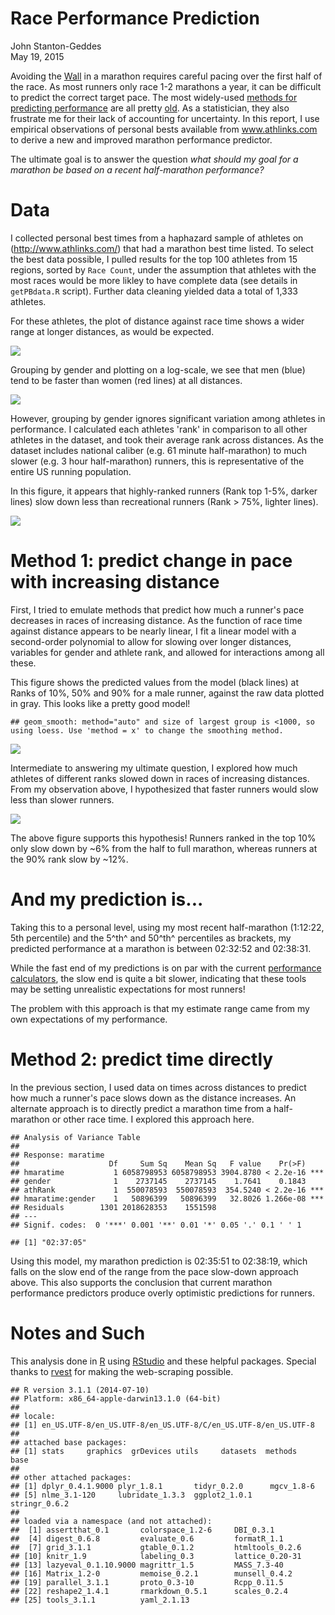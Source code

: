 # Race Performance Prediction
John Stanton-Geddes  
May 19, 2015  

Avoiding the [Wall](https://www.youtube.com/watch?v=6pttqFUviWs) in a marathon requires careful pacing over the first half of the race. As most runners only race 1-2 marathons a year, it can be difficult to predict the correct target pace. The most widely-used [methods for predicting performance](http://run-down.com/statistics/calcs_explained.php) are all pretty [old](http://www.cs.uml.edu/~phoffman/xcinfo3.html). As a statistician, they also frustrate me for their lack of accounting for uncertainty. In this report, I use empirical observations of personal bests available from www.athlinks.com to derive a new and improved marathon performance predictor.

The ultimate goal is to answer the question *what should my goal for a marathon be based on a recent half-marathon performance?*  






# Data

I collected personal best times from a haphazard sample of athletes on (http://www.athlinks.com/) that had a marathon best time listed. To select the best data possible, I pulled results for the top 100 athletes from 15 regions, sorted by  `Race Count`, under the assumption that athletes with the most races would be more likley to have complete data (see details in `getPBdata.R` script). Further data cleaning yielded data a total of 1,333 athletes.

For these athletes, the plot of distance against race time shows a wider range at longer distances, as would be expected.

![](RacePerformancePredictor_files/figure-html/eda-1.png) 

Grouping by gender and plotting on a log-scale, we see that men (blue) tend to be faster than women (red lines) at all distances.

![](RacePerformancePredictor_files/figure-html/eda2-1.png) 

However, grouping by gender ignores significant variation among athletes in performance. I calculated each athletes 'rank' in comparison to all other athletes in the dataset, and took their average rank across distances. As the dataset includes national caliber (e.g. 61 minute half-marathon) to much slower (e.g. 3 hour half-marathon) runners, this is representative of the entire US running population. 

In this figure, it appears that highly-ranked runners (Rank top 1-5%, darker lines) slow down less than recreational runners (Rank > 75%, lighter lines). 

![](RacePerformancePredictor_files/figure-html/rank-1.png) 

# Method 1: predict change in pace with increasing distance

First, I tried to emulate methods that predict how much a runner's pace decreases in races of increasing distance. As the function of race time against distance appears to be nearly linear, I fit a linear model with a second-order polynomial to allow for slowing over longer distances, variables for gender and athlete rank, and allowed for interactions among all these.  

This figure shows the predicted values from the model (black lines) at Ranks of 10%, 50% and 90% for a male runner, against the raw data plotted in gray. This looks like a pretty good model!


```
## geom_smooth: method="auto" and size of largest group is <1000, so using loess. Use 'method = x' to change the smoothing method.
```

![](RacePerformancePredictor_files/figure-html/prediction-1.png) 



Intermediate to answering my ultimate question, I explored how much athletes of different ranks slowed down in races of increasing distances. From my observation above, I hypothesized that faster runners would slow less than slower runners. 

![](RacePerformancePredictor_files/figure-html/slowdown-1.png) 

The above figure supports this hypothesis! Runners ranked in the top 10% only slow down by ~6% from the half to full marathon, whereas runners at the 90% rank slow by ~12%. 

# And my prediction is...



Taking this to a personal level, using my most recent half-marathon (1:12:22, 5th percentile) and the 5^th^ and 50^th^ percentiles as brackets, my predicted performance at a marathon is between 02:32:52 and 02:38:31.

While the fast end of my predictions is on par with the current [performance calculators](http://www.runningforfitness.org/calc/racepaces/rp/rpother?dist=13.1&units=miles&hr=1&min=12&sec=23&age=33&gender=M&Submit=Calculate), the slow end is quite a bit slower, indicating that these tools may be setting unrealistic expectations for most runners!

The problem with this approach is that my estimate range came from my own expectations of my performance. 

# Method 2: predict time directly

In the previous section, I used data on times across distances to predict how much a runner's pace slows down as the distance increases. An alternate approach is to directly predict a marathon time from a half-marathon or other race time. I explored this approach here.


```
## Analysis of Variance Table
## 
## Response: maratime
##                    Df     Sum Sq    Mean Sq   F value    Pr(>F)    
## hmaratime           1 6058798953 6058798953 3904.8780 < 2.2e-16 ***
## gender              1    2737145    2737145    1.7641    0.1843    
## athRank             1  550078593  550078593  354.5240 < 2.2e-16 ***
## hmaratime:gender    1   50896399   50896399   32.8026 1.266e-08 ***
## Residuals        1301 2018628353    1551598                        
## ---
## Signif. codes:  0 '***' 0.001 '**' 0.01 '*' 0.05 '.' 0.1 ' ' 1
```

```
## [1] "02:37:05"
```

Using this model, my marathon prediction is 02:35:51 to 02:38:19, which falls on the slow end of the range from the pace slow-down approach above. This also supports the conclusion that current marathon performance predictors produce overly optimistic predictions for runners.


# Notes and Such

This analysis done in [R](http://www.r-project.org/) using [RStudio](http://www.rstudio.com/) and these helpful packages. Special thanks to [rvest](http://blog.rstudio.org/2014/11/24/rvest-easy-web-scraping-with-r/) for making the web-scraping possible.


```
## R version 3.1.1 (2014-07-10)
## Platform: x86_64-apple-darwin13.1.0 (64-bit)
## 
## locale:
## [1] en_US.UTF-8/en_US.UTF-8/en_US.UTF-8/C/en_US.UTF-8/en_US.UTF-8
## 
## attached base packages:
## [1] stats     graphics  grDevices utils     datasets  methods   base     
## 
## other attached packages:
## [1] dplyr_0.4.1.9000 plyr_1.8.1       tidyr_0.2.0      mgcv_1.8-6      
## [5] nlme_3.1-120     lubridate_1.3.3  ggplot2_1.0.1    stringr_0.6.2   
## 
## loaded via a namespace (and not attached):
##  [1] assertthat_0.1       colorspace_1.2-6     DBI_0.3.1           
##  [4] digest_0.6.8         evaluate_0.6         formatR_1.1         
##  [7] grid_3.1.1           gtable_0.1.2         htmltools_0.2.6     
## [10] knitr_1.9            labeling_0.3         lattice_0.20-31     
## [13] lazyeval_0.1.10.9000 magrittr_1.5         MASS_7.3-40         
## [16] Matrix_1.2-0         memoise_0.2.1        munsell_0.4.2       
## [19] parallel_3.1.1       proto_0.3-10         Rcpp_0.11.5         
## [22] reshape2_1.4.1       rmarkdown_0.5.1      scales_0.2.4        
## [25] tools_3.1.1          yaml_2.1.13
```

